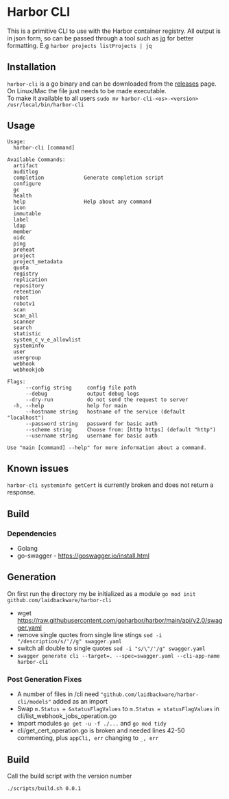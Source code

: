 # Harbor CLI
This is a primitive CLI to use with the Harbor container registry. All output is in json form, so can be passed through a tool such as [jq](https://stedolan.github.io/jq/) for better formatting. E.g `harbor projects listProjects | jq`

## Installation
`harbor-cli` is a go binary and can be downloaded from the [releases](https://github.com/laidbackware/harbor-cli/releases) page.</br>
On Linux/Mac the file just needs to be made executable.</br>
To make it available to all users `sudo mv harbor-cli-<os>-<version> /usr/local/bin/harbor-cli`

## Usage
```
Usage:
  harbor-cli [command]

Available Commands:
  artifact               
  auditlog               
  completion             Generate completion script
  configure              
  gc                     
  health                 
  help                   Help about any command
  icon                   
  immutable              
  label                  
  ldap                   
  member                 
  oidc                   
  ping                   
  preheat                
  project                
  project_metadata       
  quota                  
  registry               
  replication            
  repository             
  retention              
  robot                  
  robotv1                
  scan                   
  scan_all               
  scanner                
  search                 
  statistic              
  system_c_v_e_allowlist 
  systeminfo             
  user                   
  usergroup              
  webhook                
  webhookjob             

Flags:
      --config string     config file path
      --debug             output debug logs
      --dry-run           do not send the request to server
  -h, --help              help for main
      --hostname string   hostname of the service (default "localhost")
      --password string   password for basic auth
      --scheme string     Choose from: [http https] (default "http")
      --username string   username for basic auth

Use "main [command] --help" for more information about a command.
```
## Known issues
`harbor-cli systeminfo getCert` is currently broken and does not return a response.

## Build
### Dependencies
- Golang
- go-swagger - https://goswagger.io/install.html

## Generation
On first run the directory my be initialized as a module `go mod init github.com/laidbackware/harbor-cli`
- wget https://raw.githubusercontent.com/goharbor/harbor/main/api/v2.0/swagger.yaml
- remove single quotes from single line stings `sed -i "/description/s/'//g" swagger.yaml`
- switch all double to single quotes `sed -i "s/\"/'/g" swagger.yaml`
- `swagger generate cli --target=. --spec=swagger.yaml --cli-app-name harbor-cli`
  
### Post Generation Fixes
- A number of files in /cli need `"github.com/laidbackware/harbor-cli/models"` added as an import
- Swap `m.Status = &statusFlagValues` to `m.Status = statusFlagValues` in cli/list_webhook_jobs_operation.go
- Import modules `go get -u -f ./...` and `go mod tidy`
- cli/get_cert_operation.go is broken and needed lines 42-50 commenting, plus `appCli, err` changing to `_, err`

## Build
Call the build script with the version number
```
./scripts/build.sh 0.0.1
```